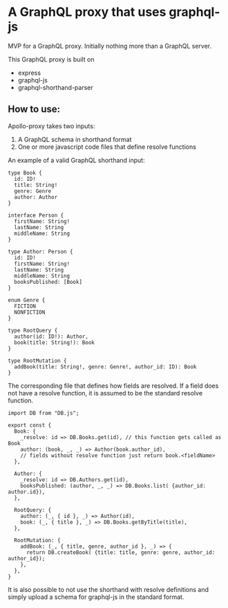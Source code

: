 # A GraphQL proxy that uses graphql-js

MVP for a GraphQL proxy. Initially nothing more than a GraphQL server.

This GraphQL proxy is built on
* express
* graphql-js
* graphql-shorthand-parser


## How to use:

Apollo-proxy takes two inputs:
1. A GraphQL schema in shorthand format
1. One or more javascript code files that define resolve functions

An example of a valid GraphQL shorthand input:
```
type Book {
  id: ID!
  title: String!
  genre: Genre
  author: Author
}

interface Person {
  firstName: String!
  lastName: String
  middleName: String
}

type Author: Person {
  id: ID!
  firstName: String!
  lastName: String
  middleName: String
  booksPublished: [Book]
}

enum Genre {
  FICTION
  NONFICTION
}

type RootQuery {
  author(id: ID!): Author,
  book(title: String!): Book
}

type RootMutation {
  addBook(title: String!, genre: Genre!, author_id: ID): Book
}
```

The corresponding file that defines how fields are resolved. If a field does not
have a resolve function, it is assumed to be the standard resolve function.
```
import DB from "DB.js";

export const {
  Book: {
    _resolve: id => DB.Books.get(id), // this function gets called as Book
    author: (book, _, _) => Author(book.author_id),
    // fields without resolve function just return book.<fieldName>
  },

  Author: {
    _resolve: id => DB.Authors.get(id),
    booksPublished: (author, _, _) => DB.Books.list( {author_id: author.id}),
  },

  RootQuery: {
    author: (_, { id }, _) => Author(id),
    book: (_, { title }, _) => DB.Books.getByTitle(title),
  },

  RootMutation: {
    addBook: (_, { title, genre, author_id }, _) => {
      return DB.createBook( {title: title, genre: genre, author_id: author_id});
    },
  },
}
```

It is also possible to not use the shorthand with resolve definitions and simply
upload a schema for graphql-js in the standard format.
